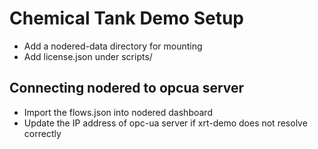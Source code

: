 # Chemical Tank Demo Setup
* Add a nodered-data directory for mounting
* Add license.json under scripts/

## Connecting nodered to opcua server
* Import the flows.json into nodered dashboard
* Update the IP address of opc-ua server if xrt-demo does not resolve correctly
